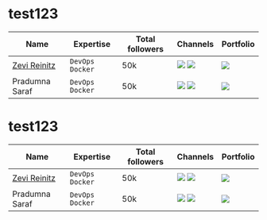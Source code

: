 # test123

| Name | Expertise | Total followers | Channels | Portfolio |
| --------------- | ---------- | ------- | ---------- | ------- |
| [Zevi Reinitz](https://github.com/zevireinitz) | `DevOps` `Docker` | 50k | ![](https://img.shields.io/badge/LinkedIn-0077B5?style=for-the-badge&logo=linkedin&logoColor=white) ![](https://img.shields.io/badge/YouTube-FF0000?style=for-the-badge&logo=youtube&logoColor=white) | ![](https://img.shields.io/badge/website-000000?style=for-the-badge&logo=About.me&logoColor=white) |
| Pradumna Saraf | `DevOps` `Docker` | 50k | ![](https://img.shields.io/badge/LinkedIn-0077B5?style=for-the-badge&logo=linkedin&logoColor=white) ![](https://img.shields.io/badge/YouTube-FF0000?style=for-the-badge&logo=youtube&logoColor=white) | ![](https://img.shields.io/badge/website-000000?style=for-the-badge&logo=About.me&logoColor=white) |



# test123

| Name | Expertise | Total followers | Channels | Portfolio |
| --------------- | ---------- | ------- | ---------- | ------- |
| [Zevi Reinitz](https://github.com/zevireinitz) | `DevOps` `Docker` | 50k | ![](https://img.shields.io/badge/LinkedIn-0077B5?style=for-the-badge&logo=linkedin&logoColor=white) ![](https://img.shields.io/badge/YouTube-FF0000?style=for-the-badge&logo=youtube&logoColor=white) | ![](https://img.shields.io/badge/website-000000?style=for-the-badge&logo=About.me&logoColor=white) |
| Pradumna Saraf | `DevOps` `Docker` | 50k | ![](https://img.shields.io/badge/LinkedIn-0077B5?style=for-the-badge&logo=linkedin&logoColor=white) ![](https://img.shields.io/badge/YouTube-FF0000?style=for-the-badge&logo=youtube&logoColor=white) | ![](https://img.shields.io/badge/website-000000?style=for-the-badge&logo=About.me&logoColor=white) |
